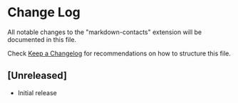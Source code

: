 # Change Log

All notable changes to the "markdown-contacts" extension will be documented in this file.

Check [Keep a Changelog](http://keepachangelog.com/) for recommendations on how to structure this file.

## [Unreleased]

- Initial release